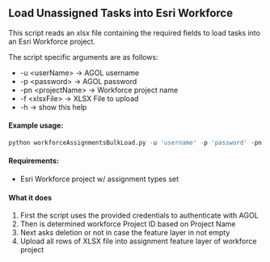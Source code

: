 ## Load Unassigned Tasks into Esri Workforce
This script reads an xlsx file containing the required fields to load tasks into an Esri Workforce project.

The script specific arguments are as follows:
- -u \<userName\> -> AGOL username
- -p \<password\> -> AGOL password
- -pn \<projectName\> -> Workforce project name
- -f \<xlsxFile\> -> XLSX File to upload
- -h -> show this help

#### Example usage:
```python
python workforceAssignmentsBulkLoad.py -u 'username' -p 'password' -pn 'projectName' -f '../sampleData/workforceBasketAssignments.xlsx'
```

#### Requirements:
- Esri Workforce project w/ assignment types set

#### What it does
 1. First the script uses the provided credentials to authenticate with AGOL
 2. Then is determined workforce Project ID based on Project Name
 3. Next asks deletion or not in case the feature layer in not empty
 4. Upload all rows of XLSX file into assignment feature layer of workforce project


